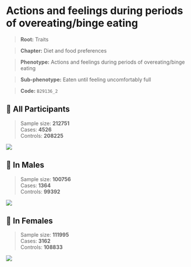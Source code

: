 # Actions and feelings during periods of overeating/binge eating
> **Root:** Traits  

> **Chapter:** Diet and food preferences  

> **Phenotype:** Actions and feelings during periods of overeating/binge eating  

> **Sub-phenotype:** Eaten until feeling uncomfortably full  

> **Code:** `B29136_2`

## 🧪 All Participants  
> Sample size: **212751**  
> Cases: **4526**  
> Controls: **208225**
<img src="/Traits/Figures/ALL/B29136_2.png"/>
<CsvTable src="/Traits_Data/ALL/LG_B29136_2.csv" label="🔍 View full results" />

## 👨 In Males  
> Sample size: **100756**  
> Cases: **1364**  
> Controls: **99392**
<img src="/Traits/Figures/Male/B29136_2.png"/>
<CsvTable src="/Traits_Data/Male/LG_B29136_2.csv" label="🔍 View full results" />

## 👩 In Females  
> Sample size: **111995**  
> Cases: **3162**  
> Controls: **108833**
<img src="/Traits/Figures/Female/B29136_2.png"/>
<CsvTable src="/Traits_Data/Female/LG_B29136_2.csv" label="🔍 View full results" />
